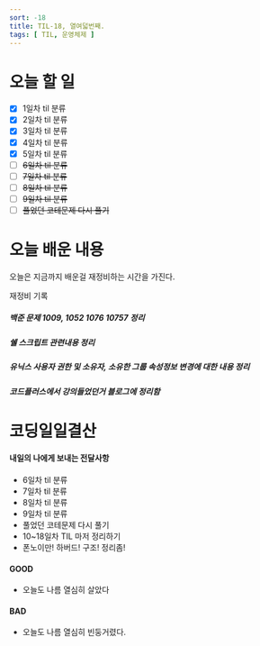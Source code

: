 ```yaml
---
sort: -18
title: TIL-18, 열여덟번째.
tags: [ TIL, 운영체제 ]
---
```


# 오늘 할 일

- [x] 1일차 til 분류
- [x] 2일차 til 분류
- [x] 3일차 til 분류
- [x] 4일차 til 분류 
- [x] 5일차 til 분류
- [ ] ~~6일차 til 분류~~
- [ ] ~~7일차 til 분류~~
- [ ] ~~8일차 til 분류~~
- [ ] ~~9일차 til 분류~~
- [ ] ~~풀었던 코테문제 다시 풀기~~

# 오늘 배운 내용  

오늘은 지금까지 배운걸 재정비하는 시간을 가진다.

재정비 기록

##### 백준 문제 1009, 1052 1076 10757 정리

##### 쉘 스크립트 관련내용 정리

##### 유닉스 사용자 권한 및 소유자, 소유한 그룹 속성정보 변경에 대한 내용 정리

##### 코드플러스에서 강의들었던거 블로그에 정리함


# 코딩일일결산

#### 내일의 나에게 보내는 전달사항

* 6일차 til 분류
* 7일차 til 분류
* 8일차 til 분류
* 9일차 til 분류
* 풀었던 코테문제 다시 풀기
* 10~18일차 TIL 마저 정리하기
* 폰노이만! 하버드! 구조! 정리좀!

#### GOOD

* 오늘도 나름 열심히 살았다

#### BAD

* 오늘도 나름 열심히 빈둥거렸다.

